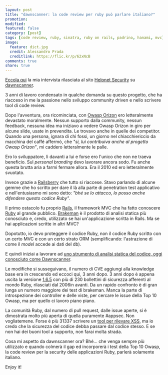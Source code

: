 ```yaml
---
layout: post
title: "dawnscanner: la code review per ruby può parlare italiano?"
promotion: 
modified: 
featured: false
category: [post]
tags: [code review, ruby, sinatra, ruby on rails, padrino, hanami, mvc]
image:
  feature: dict.jpg
  credit: Alessandro Prada
  creditlink: https://flic.kr/p/62xNcB
comments: true
share: true
---
```


[Eccola
qui](https://www.helpnetsecurity.com/2016/10/12/scan-ruby-based-apps-dawnscanner/)
la mia intervista rilasciata al sito [Helpnet
Security](https://www.helpnetsecurity.com/) su
[dawnscanner](https://dawnscanner.org).

3 anni di lavoro condensato in qualche domanda su questo progetto, che ha
riacceso in me la passione nello sviluppo community driven e nello scrivere
tool di code review.

Dopo l'avventura, ora ricominciata, con [Owasp
Orizon](http://www.owasp.org/index.php/The_Owasp_Orizon_Framework) ero
letteralmente devastato moralmente. Nessun supporto dalla community, nessun
feedback, nessuna idea ma iniziavo a vedere Owasp Orizon in giro per alcune
slide, usate in prevendita. Le trovavo anche in quelle dei competitor. Quando
una persona, ignara di chi fossi, un giorno nel chiacchiericcio da macchina del
caffé affermò, che _"sì, lui contribuiva anche al progetto Owasp Orizon"_, mi
caddero letteralmente le palle.

Ero lo sviluppatore, lì davanti a lui e forse ero l'unico che non ne traeva
beneficio. Sul _personal branding_ devo lavorare ancora sodo. Fu anche questa
brutta aria a farmi fermare allora. Era il 2010 ed ero letteralmente svuotato.

Invece grazie a [Railsberry](http://www.railsberry.com) che tutto si riaccese.
Stavo parlando di alcune gemme che ho scritto per dare il là alla parte di
penetration test applicativo e nell'entusiasmo mi sono detto: _"bhé se lo
attacco, lo posso anche difendere questo codice Ruby"_.

Il primo ostacolo fu proprio [Rails](https://rubyonrails.org), il framework MVC
che ha fatto conoscere [Ruby](http://ruby-lang.org/en) al grande pubblico.
[Brakeman](https://brakemanscanner.org) è il prodotto di analisi statica più
conosciuto e, credo, utilizzato se hai un'applicazione scritta in Rails. Ma se
hai applicazioni scritte in altri MVC?

Dopotutto, io devo proteggere il codice Ruby, non il codice Ruby scritto con un
certo MVC e con un certo strato ORM (semplificando: l'astrazione di come il
_model_ accede ai dati del db).

E quindi iniziai a lavorare ad [uno strumento di analisi statica del codice,
oggi conosciuto come Dawnscanner](https://github.com/thesp0nge/dawnscanner).

Le modifiche si susseguivano, il numero di CVE aggiungi alla knowledge base era
in crescendo ed eccoci qui, 3 anni dopo. 3 anni dopo è appena uscita la
versione [1.6.5](https://rubygems.org/gems/dawnscanner/versions/1.6.5) con più
di 230 bollettini di sicurezza afferenti al mondo Ruby, rilasciati dal 2006in
avanti. Da un rapido confronto è di gran lunga un numero maggiore dei test di
brakeman. Manca la parte di introspezione dei controller e delle viste, per
cercare le issue della Top 10 Owasp, ma per quello ci lavoro piano piano.

La comunità Ruby, dal numero di pull request, dalle issue aperte, si è
dimostrata molto più aperta di quella puramente #appsec. Non vogliatemene.
Forse è più 31337 scrivere un [tool per rilevare
XSS](https://rubygems.org/gems/cross/versions/0.76.0), ma io credo che la
sicurezza del codice debba passare dal codice stesso. E se non hai dei buoni
tool a supporto, non farai molta strada.

Cosa mi aspetto da dawnscanner ora? Bhé... che venga sempre più utilizzato e
quando colmerà il gap ed incorporerà i test della Top 10 Owasp, la code review
per la security delle applicazioni Ruby, parlerà solamente italiano.

Enjoy it!
